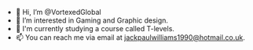 - 👋 Hi, I’m @VortexedGlobal
- 👀 I’m interested in Gaming and Graphic design.
- 🌱 I'm currently studying a course called T-levels.
- 📫 You can reach me via email at jackpaulwilliams1990@hotmail.co.uk.



<!---
VortexedGlobal/VortexedGlobal is a ✨ special ✨ repository because its `README.md` (this file) appears on your GitHub profile.
You can click the Preview link to take a look at your changes.
--->
